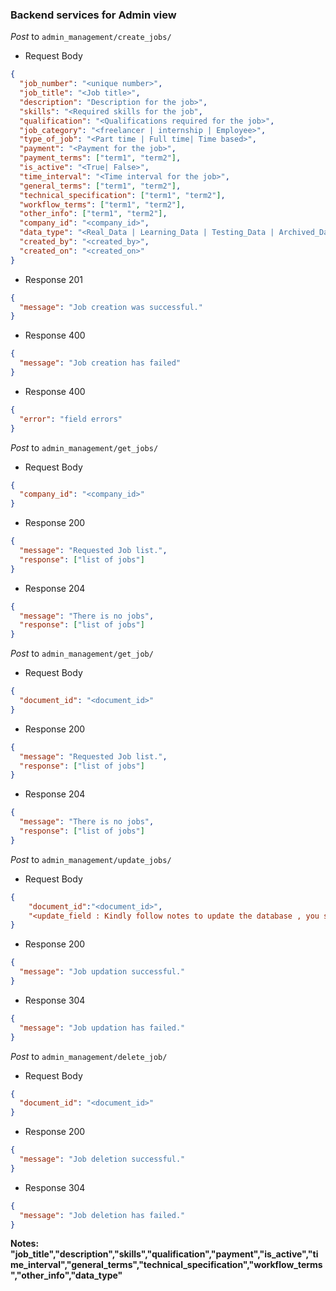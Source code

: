 ### Backend services for Admin view

_Post_ to `admin_management/create_jobs/`

- Request Body

```json
{
  "job_number": "<unique number>",
  "job_title": "<Job title>",
  "description": "Description for the job>",
  "skills": "<Required skills for the job",
  "qualification": "<Qualifications required for the job>",
  "job_category": "<freelancer | internship | Employee>",
  "type_of_job": "<Part time | Full time| Time based>",
  "payment": "<Payment for the job>",
  "payment_terms": ["term1", "term2"],
  "is_active": "<True| False>",
  "time_interval": "<Time interval for the job>",
  "general_terms": ["term1", "term2"],
  "technical_specification": ["term1", "term2"],
  "workflow_terms": ["term1", "term2"],
  "other_info": ["term1", "term2"],
  "company_id": "<company_id>",
  "data_type": "<Real_Data | Learning_Data | Testing_Data | Archived_Data>",
  "created_by": "<created_by>",
  "created_on": "<created_on>"
}
```

- Response 201

```json
{
  "message": "Job creation was successful."
}
```

- Response 400

```json
{
  "message": "Job creation has failed"
}
```

- Response 400

```json
{
  "error": "field errors"
}
```

_Post_ to `admin_management/get_jobs/`

- Request Body

```json
{
  "company_id": "<company_id>"
}
```

- Response 200

```json
{
  "message": "Requested Job list.",
  "response": ["list of jobs"]
}
```

- Response 204

```json
{
  "message": "There is no jobs",
  "response": ["list of jobs"]
}
```

_Post_ to `admin_management/get_job/`

- Request Body

```json
{
  "document_id": "<document_id>"
}
```

- Response 200

```json
{
  "message": "Requested Job list.",
  "response": ["list of jobs"]
}
```

- Response 204

```json
{
  "message": "There is no jobs",
  "response": ["list of jobs"]
}
```

_Post_ to `admin_management/update_jobs/`

- Request Body

```json
{
    "document_id":"<document_id>",
    "<update_field : Kindly follow notes to update the database , you should not update other field>"
}
```

- Response 200

```json
{
  "message": "Job updation successful."
}
```

- Response 304

```json
{
  "message": "Job updation has failed."
}
```

_Post_ to `admin_management/delete_job/`

- Request Body

```json
{
  "document_id": "<document_id>"
}
```

- Response 200

```json
{
  "message": "Job deletion successful."
}
```

- Response 304

```json
{
  "message": "Job deletion has failed."
}
```

**Notes: "job_title","description","skills","qualification","payment","is_active","time_interval","general_terms","technical_specification","workflow_terms","other_info","data_type"**

